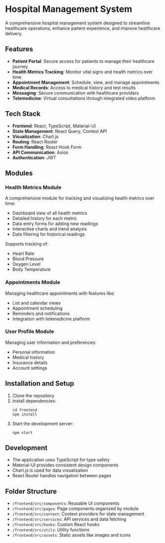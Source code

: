 # Hospital Management System

A comprehensive hospital management system designed to streamline healthcare operations, enhance patient experience, and improve healthcare delivery.

## Features

- **Patient Portal**: Secure access for patients to manage their healthcare journey
- **Health Metrics Tracking**: Monitor vital signs and health metrics over time
- **Appointment Management**: Schedule, view, and manage appointments
- **Medical Records**: Access to medical history and test results
- **Messaging**: Secure communication with healthcare providers
- **Telemedicine**: Virtual consultations through integrated video platform

## Tech Stack

- **Frontend**: React, TypeScript, Material-UI
- **State Management**: React Query, Context API
- **Visualization**: Chart.js
- **Routing**: React Router
- **Form Handling**: React Hook Form
- **API Communication**: Axios
- **Authentication**: JWT

## Modules

### Health Metrics Module

A comprehensive module for tracking and visualizing health metrics over time:

- Dashboard view of all health metrics
- Detailed history for each metric
- Data entry forms for adding new readings
- Interactive charts and trend analysis
- Date filtering for historical readings

Supports tracking of:
- Heart Rate
- Blood Pressure
- Oxygen Level
- Body Temperature

### Appointments Module

Managing healthcare appointments with features like:

- List and calendar views
- Appointment scheduling
- Reminders and notifications
- Integration with telemedicine platform

### User Profile Module

Managing user information and preferences:

- Personal information
- Medical history
- Insurance details
- Account settings

## Installation and Setup

1. Clone the repository
2. Install dependencies:
   ```
   cd frontend
   npm install
   ```
3. Start the development server:
   ```
   npm start
   ```

## Development

- The application uses TypeScript for type safety
- Material-UI provides consistent design components
- Chart.js is used for data visualization
- React Router handles navigation between pages

## Folder Structure

- `/frontend/src/components`: Reusable UI components
- `/frontend/src/pages`: Page components organized by module
- `/frontend/src/context`: Context providers for state management
- `/frontend/src/services`: API services and data fetching
- `/frontend/src/hooks`: Custom React hooks
- `/frontend/src/utils`: Utility functions
- `/frontend/src/assets`: Static assets like images and icons 